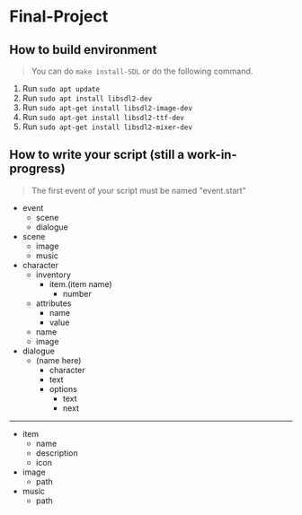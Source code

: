# Final-Project

## How to build environment
> You can do `make install-SDL` or do the following command.
1.  Run `sudo apt update`
2.  Run `sudo apt install libsdl2-dev`
3.  Run `sudo apt-get install libsdl2-image-dev`
4.  Run `sudo apt-get install libsdl2-ttf-dev`
5.  Run `sudo apt-get install libsdl2-mixer-dev`

## How to write your script (still a work-in-progress)
> The first event of your script must be named "event.start"
*   event
    *   scene
    *   dialogue
*   scene
    *   image
    *   music
*   character
    *   inventory
        *   item.(item name)
            *   number
    *   attributes
        *   name
        *   value
    *   name
    *   image
*   dialogue
    *   (name here)
        *   character
        *   text
        *   options
            *   text
            *   next
---           
*   item
    *   name
    *   description
    *   icon
*   image
    *   path
*   music
    *   path